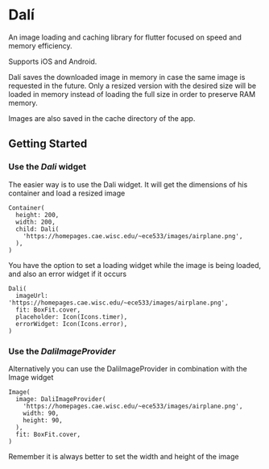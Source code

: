 # Dalí

An image loading and caching library for flutter focused on speed and memory efficiency.

Supports iOS and Android.

Dalí saves the downloaded image in memory in case the same image is requested in the future.
Only a resized version with the desired size will be loaded in memory instead of loading the full size in order to preserve RAM memory.

Images are also saved in the cache directory of the app.

## Getting Started

### Use the *Dali* widget
The easier way is to use the Dali widget. It will get the dimensions of his container and load a resized image

```
Container(
  height: 200,
  width: 200,
  child: Dali(
    'https://homepages.cae.wisc.edu/~ece533/images/airplane.png',
  ),
)
```

You have the option to set a loading widget while the image is being loaded, and also an error widget if it occurs
```
Dali(
  imageUrl: 'https://homepages.cae.wisc.edu/~ece533/images/airplane.png',
  fit: BoxFit.cover,
  placeholder: Icon(Icons.timer),
  errorWidget: Icon(Icons.error),
)
```


### Use the *DaliImageProvider*
Alternatively you can use the DaliImageProvider in combination with the Image widget

```
Image(
  image: DaliImageProvider(
    'https://homepages.cae.wisc.edu/~ece533/images/airplane.png',
    width: 90,
    height: 90,
  ),
  fit: BoxFit.cover,
)
```

Remember it is always better to set the width and height of the image